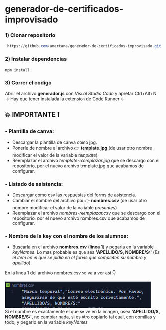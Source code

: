 # generador-de-certificados-improvisado

### 1) Clonar repositorio
   
```powershell
 https://github.com/amartana/generador-de-certificados-improvisado.git 
```

### 2)  Instalar dependencias 
```
npm install
```

### 3) Correr el codigo
Abrir el archivo **generador.js** con *Visual Studio Code* y apretar Ctrl+Alt+N   
 → Hay que tener instalada la extension de Code Runner ←

## 💥 IMPORTANTE ❗

### - Plantilla de canva:
* Descargar la plantilla de canva como jpg.
* Ponerle de nombre al archivo 👉  **template.jpg** (de usar otro nombre modificar el valor de la variable *template*)
*  Reemplazar el archivo *template-reemplazar.jpg* que se descargo con el repositorio, por el nuevo archivo template.jpg que acabamos de configurar.
### - Listado de asistencia:
* Descargar como csv las respuestas del forms de asistencia.
* Cambiar el nombre del archivo por 👉  **nombres.csv** (de usar otro nombre modificar el valor de la variable *presentes*)
*  Reemplazar el archivo *nombres-reemplazar.csv* que se descargo con el repositorio, por el nuevo archivo nombres.csv que acabamos de configurar.
### - Nombre de la key con el nombre de los alumnos:
* Buscarla en el archivo **nombres.csv** (**linea 1**) y pegarla en la variable *keyNames*. Lo mas probable es que sea **'APELLIDO/S, NOMBRE/S:'** 
  (*Es el item en el que se pidió en el forms que completen su nombre y apellido*).
  
 En la linea 1 del archivo nombres.csv se va a ver así 👇   

  ![alt text](README-image.png)    
Si el nombre es exactamente el que se ve en la imagen, osea **'APELLIDO/S, NOMBRE/S:'**,  no cambiar nada, si es otro copiarlo tal cual, con comillas y todo, y pegarlo en la variable *keyNames*

